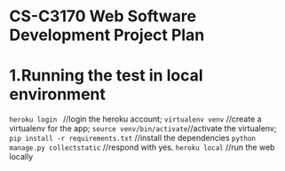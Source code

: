 ﻿# CS-C3170 Web Software Development Project Plan

# 1.Running the test in local environment
 `heroku login ` //login the heroku account;
 `virtualenv venv` //create a virtualenv for the app;
 `source venv/bin/activate`//activate the virtualenv;
 `pip install -r requirements.txt` //install the dependencies
 `python manage.py collectstatic`  //respond with yes.
 `heroku local` //run the web locally
 
 

